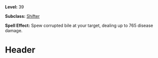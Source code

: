 <!-- TITLE: Spell: Bile Spit -->
<!-- SUBTITLE:  -->

**Level:** 39

**Subclass:** [Shifter](shifter)

**Spell Effect:** Spew corrupted bile at your target, dealing up to 765 disease damage.

# Header